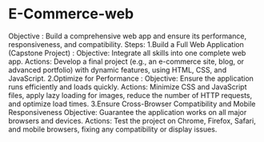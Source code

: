 # E-Commerce-web
 Objective :
 Build a comprehensive web app and ensure its performance, responsiveness, and compatibility.
 Steps:
 1.Build a Full Web Application (Capstone Project) :
 Objective: Integrate all skills into one complete web app.
 Actions: Develop a final project (e.g., an e-commerce site, blog, or advanced
 portfolio) with dynamic features, using HTML, CSS, and JavaScript.
 2.Optimize for Performance :
 Objective: Ensure the application runs efficiently and loads quickly.
 Actions: Minimize CSS and JavaScript files, apply lazy loading for images,
 reduce the number of HTTP requests, and optimize load times.
 3.Ensure Cross-Browser Compatibility and Mobile Responsiveness
 Objective: Guarantee the application works on all major browsers and devices.
 Actions: Test the project on Chrome, Firefox, Safari, and mobile browsers,
 fixing any compatibility or display issues.
